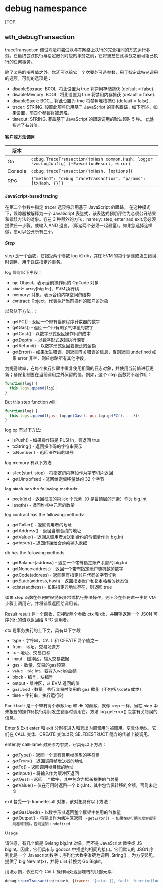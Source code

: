 # debug namespance
[TOP]

## eth_debugTransaction

traceTransaction 调试方法将尝试以与在网络上执行的完全相同的方式运行事务。在最终尝试执行与给定散列对应的事务之前，它将重放在此事务之前可能已执行的任何事务。

除了交易的哈希值之外，您还可以给它一个次要的可选参数，用于指定此特定调用的选项。可能的选项是：
- disableStorage: BOOL. 将此设置为 true 将禁用存储捕获 (default = false).
- disableMemory: BOOL. 将此设置为 true 将禁用内存捕获 (default = false).
- disableStack: BOOL. 将此设置为 true 将禁用堆栈捕获 (default = false).
- tracer: STRING. 设置此项将启用基于 JavaScript 的事务跟踪，如下所述。如果设置，前四个参数将被忽略。
- timeout: STRING. 覆盖基于 JavaScript 的跟踪调用的默认超时 5 秒。 [此处](https://pkg.go.dev/time#ParseDuration) 描述了有效值。


#### 客户端方法调用
|版本||
|---|---|
|Go|`debug.TraceTransaction(txHash common.Hash, logger *vm.LogConfig) (*ExecutionResurt, error)`|
|Console|`debug.traceTransaction(txHash, [options])`|
|RPC|`{"method": "debug_traceTransaction", "params": [txHash, {}]}`|


#### JavaScript-based tracing
在第二个参数中指定 tracer 选项将启用基于 JavaScript 的跟踪。 在这种模式下，跟踪器被解释为一个 JavaScript 表达式，该表达式预期评估为必须公开结果和错误方法的对象。存在 3 种额外的方法，namely: step, enter and exit.您必须提供任一步骤，或输入 AND 退出。（即这两个必须一起暴露）。如果您选择这样做，您可以公开所有三个。

##### Step
step 是一个函数，它接受两个参数 log 和 db，并在 EVM 的每个步骤或发生错误时调用，用于跟踪指定的事务。

log 具有以下字段：

- op: Object，表示当前操作码的 OpCode 对象
- stack: array[big.Int]，EVM 执行栈
- memory: 对象，表示合约内存空间的结构
- contract: Object，代表执行当前操作的账户的对象

以及以下方法：:
- getPC() - 返回一个带有当前程序计数器的数字
- getGas() - 返回一个带有剩余气体量的数字
- getCost() - 以数字形式返回操作码的成本
- getDepth() - 以数字形式返回执行深度
- getRefund() - 以数字形式返回要退还的金额
- getError() - 如果发生错误，则返回有关错误的信息，否则返回 undefined
             如果 error 非空，则应忽略所有其他字段。

为提高效率，在每个执行步骤中重复使用相同的日志对象，并使用当前值进行更新；确保复制要在当前调用之外保留的值。例如，这个 step 函数将不起作用：

```javascript
function(log) {
  this.logs.append(log);
}
```

But this step function will:
```javascript
function(log) {
  this.logs.append({gas: log.getGas(), pc: log.getPC(), ...});
}
```

log.op 有以下方法:

- isPush() - 如果操作码是 PUSHn，则返回 true
- toString() - 返回操作码的字符串表示
- toNumber() - 返回操作码的编号

log.memory 有以下方法:

- slice(start, stop) - 将指定的内存段作为字节切片返回
- getUint(offset) - 返回给定偏移量处的 32 个字节

log.stack has the following methods:

- peek(idx) - 返回栈顶的第 idx 个元素（0 是最顶层的元素）作为 big.Int
- length() - 返回堆栈中元素的数量

log.contract has the following methods:

- getCaller() - 返回调用者的地址
- getAddress() - 返回当前合约的地址
- getValue() - 返回从调用者发送到合约的价值量作为 big.Int
- getInput() - 返回传递给合约的输入数据

db has the following methods:

- getBalance(address) - 返回一个带有指定账户余额的 big.Int
- getNonce(address) - 返回一个带有指定账户随机数的数字
- getCode(address) - 返回带有指定帐户代码的字节切片
- getState(address, hash) - 返回指定帐户和指定哈希的状态值
- exists(address) - 如果指定的地址存在，则返回 true

如果 step 函数在任何时候抛出异常或执行非法操作，则不会在任何进一步的 VM 步骤上调用它，并将错误返回给调用者。

Result
result 是一个函数，它接受两个参数 ctx 和 db，并期望返回一个 JSON 可序列化的值以返回给 RPC 调用者。

ctx 是事务执行的上下文，具有以下字段:

- type - 字符串，CALL 和 CREATE 两个值之一
- from - 地址，交易发送方
- to - 地址、交易目标
- input - 缓冲区，输入交易数据
- gas - 数量，交易的gas预算
- value - big.Int，要转入wei的金额
- block - 编号，块编号
- output - 缓冲区，从 EVM 返回的值
- gasUsed - 数量，执行交易时使用的 gas 数量（不包括 txdata 成本）
- time - 字符串，执行运行时

Fault
fault 是一个带有两个参数 log 和 db 的函数，就像 step 一样，当在 step 中未报告的操作码执行期间发生错误时调用它。方法 log.getError() 包含有关错误的信息。

Enter & Exit
enter 和 exit 分别在进入和退出内部调用时被调用。更具体地说，它们在 CALL 变体、CREATE 变体以及 SELFDESTRUCT 隐含的传输上被调用。

enter 将 callFrame 对象作为参数，它具有以下方法：

- getType() - 返回一个具有调用帧类型的字符串
- getFrom() - 返回调用帧发送者的地址
- getTo() - 返回调用帧目标的地址
- getInput() - 将输入作为缓冲区返回
- getGas() - 返回一个数字，其中包含为框架提供的气体量
- getValue() - 仅在可用时返回一个 big.Int，其中包含要转移的金额，否则未定义

exit 接受一个 frameResult 对象，该对象具有以下方法：

- getGasUsed() - 以数字形式返回整个框架中使用的气体量
- getOutput() - 将输出作为缓冲区返回 ` -getError() - 如果在执行期间发生错误则返回错误，否则返回 undefined`

Usage

请注意，有几个值是 Golang big.Int 对象，而不是 JavaScript 数字或 JS bigint。因此，它们具有与 godocs 中描述的相同的接口。它们默认的 JSON 序列化是一个 Javascript 数字；序列化大数字准确地调用 .String() 。为方便起见，提供了 big.NewInt(x)，并将 uint 转换为 Go BigInt。

用法示例，仅在每个 CALL 操作码处返回堆栈的顶部元素：
```javascript
debug.traceTransaction(txhash, {tracer: '{data: [], fault: function(log) {}, step: function(log) { if(log.op.toString() == "CALL") this.data.push(log.stack.peek(0)); }, result: function() { return this.data; }}'});
```